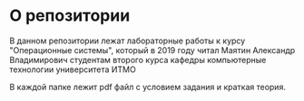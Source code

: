 # О репозитории

В данном репозитории лежат лабораторные работы к курсу "Операционные системы", который в 2019 году читал Маятин Александр Владимирович студентам второго курса кафедры компьютерные технологии университета ИТМО

В каждой папке лежит pdf файл с условием задания и краткая теория. 
